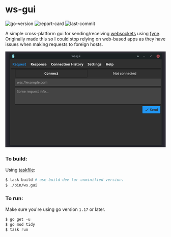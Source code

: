 # ws-gui
![go-version](https://img.shields.io/github/go-mod/go-version/cyan903/ws-gui) ![report-card](https://goreportcard.com/badge/github.com/cyan903/ws-gui) ![last-commit](https://img.shields.io/github/last-commit/cyan903/ws-gui)

A simple cross-platform gui for sending/receiving [websockets](https://developer.mozilla.org/en-US/docs/Web/API/WebSockets_API) using [fyne](https://fyne.io/). Originally made this so I could stop relying on web-based apps as they have issues when making requests to foreign hosts.

![ws-gui-request](https://raw.githubusercontent.com/Cyan903/Static-github/main/ws-gui/ws-gui-request.png)


### To build:
Using [taskfile](https://taskfile.dev/):
```sh
$ task build # use build-dev for unminified version.
$ ./bin/ws.gui
```

### To run:
Make sure you're using go version `1.17` or later.
```
$ go get -u
$ go mod tidy
$ task run
```